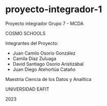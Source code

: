 # proyecto-integrador-1

Proyecto integrador Grupo 7 - MCDA 

COSMO SCHOOLS

Integrantes del Proyecto: 

*  Juan Camilo Osorio González
*  Camila Diaz Zuluaga
*  David Santiago Osorio Aristizábal
*  Juan Diego Atehortúa Cataño


Maestría Ciencia de los Datos y Analítica

UNIVERSIDAD EAFIT


2023

